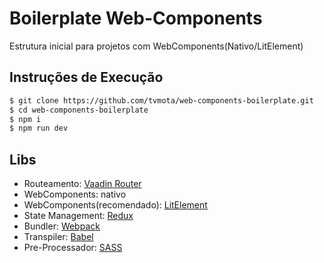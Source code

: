 # Boilerplate Web-Components

Estrutura inicial para projetos com WebComponents(Nativo/LitElement)

## Instruções de Execução
```bash
$ git clone https://github.com/tvmota/web-components-boilerplate.git
$ cd web-components-boilerplate
$ npm i
$ npm run dev
```

## Libs
- Routeamento: [Vaadin Router](https://vaadin.com/router)
- WebComponents: nativo
- WebComponents(recomendado): [LitElement](https://lit-element.polymer-project.org)
- State Management: [Redux](https://redux.js.org)
- Bundler: [Webpack](https://webpack.js.org)
- Transpiler: [Babel](https://babeljs.io)
- Pre-Processador: [SASS](https://sass-lang.com)
